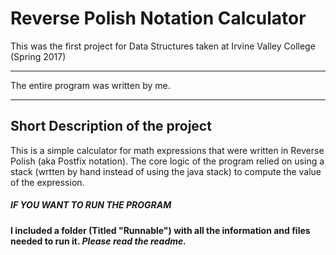 # Reverse Polish Notation Calculator
This was the first project for Data Structures taken at Irvine Valley College (Spring 2017)

************************************************
The entire program was written by me.
************************************************

Short Description of the project 
-------------------------------------------------------------
This is a simple calculator for math expressions that were written in Reverse Polish (aka Postfix notation). The core logic of the program relied on using a stack (wrtten by hand instead of using the java stack) to compute the value of the expression. 

##### IF YOU WANT TO RUN THE PROGRAM #####

**I included a folder (Titled "Runnable") with all the information and files needed to run it. *Please read the readme.***
